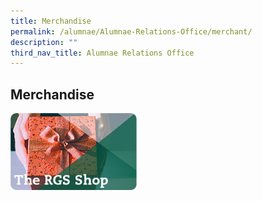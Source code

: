 ```yaml
---
title: Merchandise
permalink: /alumnae/Alumnae-Relations-Office/merchant/
description: ""
third_nav_title: Alumnae Relations Office
---
```

## Merchandise

<p><a href="https://shop.rgs.edu.sg/">
<img style="width:40%" align=left src="/images/The RGS Shop.png">
</a></p>